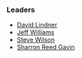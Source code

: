 ### Leaders
* [David Lindner](mailto:david.lindner@contrastsecurity.com)
* [Jeff Williams](mailto:jeff.williams@contrastsecurity.com)
* [Steve Wilson](mailto:steve.wilson@contrastsecurity.com)
* [Sharron Reed Gavin](mailto:sharron.reed@contrastsecurity.com)
